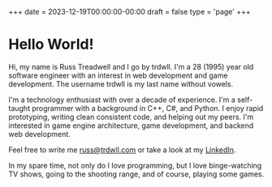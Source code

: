 +++
date = 2023-12-19T00:00:00-00:00
draft = false
type = 'page'
+++


<h1>Hello World!</h1>
<p>Hi, my name is Russ Treadwell and I go by trdwll. I'm a 28 (1995) year old software engineer with an interest in web development and game development. The username trdwll is my last name without vowels.</p>
<p>I'm a technology enthusiast with over a decade of experience. I'm a self-taught programmer with a background in C++, C#, and Python. I enjoy rapid prototyping, writing clean consistent code, and helping out my peers. I'm interested in game engine architecture, game development, and backend web development.</p>
<p>Feel free to write me <a href="mailto:russ@trdwll.com">russ@trdwll.com</a> or take a look at my <a href="https://linkedin.com/in/trdwll">LinkedIn</a>.</p>
<p>In my spare time, not only do I love programming, but I love binge-watching TV shows, going to the shooting range, and of course, playing some games.</p>
<p>&nbsp;</p>